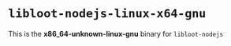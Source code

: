 # `libloot-nodejs-linux-x64-gnu`

This is the **x86_64-unknown-linux-gnu** binary for `libloot-nodejs`
